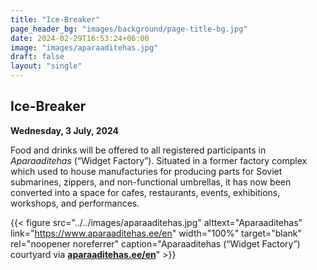 ```yaml
---
title: "Ice-Breaker"
page_header_bg: "images/background/page-title-bg.jpg"
date: 2024-02-29T16:53:24+06:00
image: "images/aparaaditehas.jpg"
draft: false
layout: "single"
---
```


## Ice-Breaker
**Wednesday, 3 July, 2024**

Food and drinks will be offered to all registered participants in _Aparaaditehas_
(“Widget Factory”). Situated in a former factory complex which used to house
manufacturies for producing parts for Soviet submarines, zippers, and
non-functional umbrellas, it has now been converted into a space for
cafes, restaurants, events, exhibitions, workshops, and performances.

{{< figure
    src="../../images/aparaaditehas.jpg"
    alttext="Aparaaditehas"
    link="https://www.aparaaditehas.ee/en"
    width="100%"
    target="blank"
    rel="noopener noreferrer"
    caption="Aparaaditehas (“Widget Factory”) courtyard via [**aparaaditehas.ee/en**](https://www.aparaaditehas.ee/en)"
    >}}
